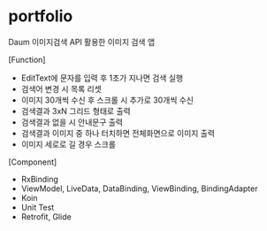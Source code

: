 # portfolio
Daum 이미지검색 API 활용한 이미지 검색 앱

[Function]
- EditText에 문자를 입력 후 1초가 지나면 검색 실행
- 검색어 변경 시 목록 리셋
- 이미지 30개씩 수신 후 스크롤 시 추가로 30개씩 수신
- 검색결과 3xN 그리드 형태로 출력
- 검색결과 없을 시 안내문구 출력
- 검색결과 이미지 중 하나 터치하면 전체화면으로 이미지 출력
- 이미지 세로로 길 경우 스크롤

[Component]
- RxBinding
- ViewModel, LiveData, DataBinding, ViewBinding, BindingAdapter
- Koin
- Unit Test
- Retrofit, Glide
